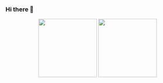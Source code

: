 ### Hi there 👋

<p align="center">
  <img height="160" src="https://github-readme-stats.vercel.app/api/top-langs/?username=junaya&theme=prussian&hide=html,css,dockerfile,shell,ejs,stylus,javascript&count_private=true&show_icons=true&hide_border=true&layout=compact"/>
  <img height="160" src="https://github-readme-stats.vercel.app/api?username=junaya&count_private=true&show_icons=true&theme=prussian&include_all_commits=true&hide_border=true"/>
</p>
<!--
**JunaYa/JunaYa** is a ✨ _special_ ✨ repository because its `README.md` (this file) appears on your GitHub profile.

Here are some ideas to get you started:

- 🔭 I’m currently working on ...
- 🌱 I’m currently learning ...
- 👯 I’m looking to collaborate on ...
- 🤔 I’m looking for help with ...
- 💬 Ask me about ...
- 📫 How to reach me: ...
- 😄 Pronouns: ...
- ⚡ Fun fact: ...
-->
